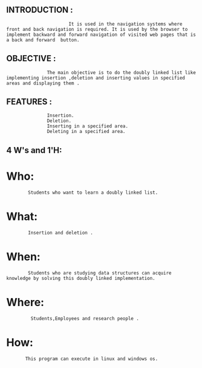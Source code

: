 ## INTRODUCTION :
                           It is used in the navigation systems where front and back navigation is required. It is used by the browser to implement backward and forward navigation of visited web pages that is a back and forward  button.


## OBJECTIVE :
                   The main objective is to do the doubly linked list like implementing insertion ,deletion and inserting values in specified areas and displaying them .

## FEATURES :
                   Insertion.
                   Deletion.
                   Inserting in a specified area.
                   Deleting in a specified area.

                        

 ## 4 W's and 1'H:

# Who:
            
            Students who want to learn a doubly linked list.
# What:
            
            Insertion and deletion .
# When:
            
            Students who are studying data structures can acquire knowledge by solving this doubly linked implementation.

# Where:
             
             Students,Employees and research people .
# How:
           
           This program can execute in linux and windows os.
